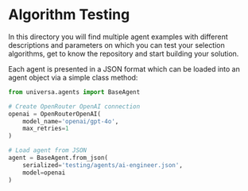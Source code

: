 # Algorithm Testing

In this directory you will find multiple agent examples with different descriptions and parameters on which you can test your selection algorithms, get to know the repository and start building your solution.

Each agent is presented in a JSON format which can be loaded into an agent object via a simple class method:

```python
from universa.agents import BaseAgent

# Create OpenRouter OpenAI connection
openai = OpenRouterOpenAI(
    model_name='openai/gpt-4o',
    max_retries=1
)

# Load agent from JSON
agent = BaseAgent.from_json(
    serialized='testing/agents/ai-engineer.json',
    model=openai
)
```
